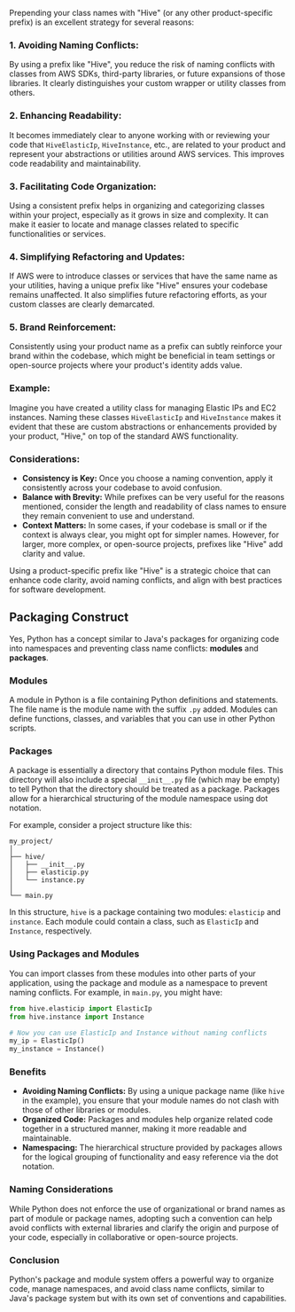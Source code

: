Prepending your class names with "Hive" (or any other product-specific prefix) is an excellent strategy for several reasons:

### 1. **Avoiding Naming Conflicts:**
By using a prefix like "Hive", you reduce the risk of naming conflicts with classes from AWS SDKs, third-party libraries, or future expansions of those libraries. It clearly distinguishes your custom wrapper or utility classes from others.

### 2. **Enhancing Readability:**
It becomes immediately clear to anyone working with or reviewing your code that `HiveElasticIp`, `HiveInstance`, etc., are related to your product and represent your abstractions or utilities around AWS services. This improves code readability and maintainability.

### 3. **Facilitating Code Organization:**
Using a consistent prefix helps in organizing and categorizing classes within your project, especially as it grows in size and complexity. It can make it easier to locate and manage classes related to specific functionalities or services.

### 4. **Simplifying Refactoring and Updates:**
If AWS were to introduce classes or services that have the same name as your utilities, having a unique prefix like "Hive" ensures your codebase remains unaffected. It also simplifies future refactoring efforts, as your custom classes are clearly demarcated.

### 5. **Brand Reinforcement:**
Consistently using your product name as a prefix can subtly reinforce your brand within the codebase, which might be beneficial in team settings or open-source projects where your product's identity adds value.

### Example:
Imagine you have created a utility class for managing Elastic IPs and EC2 instances. Naming these classes `HiveElasticIp` and `HiveInstance` makes it evident that these are custom abstractions or enhancements provided by your product, "Hive," on top of the standard AWS functionality.

### Considerations:
- **Consistency is Key:** Once you choose a naming convention, apply it consistently across your codebase to avoid confusion.
- **Balance with Brevity:** While prefixes can be very useful for the reasons mentioned, consider the length and readability of class names to ensure they remain convenient to use and understand.
- **Context Matters:** In some cases, if your codebase is small or if the context is always clear, you might opt for simpler names. However, for larger, more complex, or open-source projects, prefixes like "Hive" add clarity and value.

Using a product-specific prefix like "Hive" is a strategic choice that can enhance code clarity, avoid naming conflicts, and align with best practices for software development.

## Packaging Construct

Yes, Python has a concept similar to Java's packages for organizing code into namespaces and preventing class name conflicts: **modules** and **packages**.

### Modules

A module in Python is a file containing Python definitions and statements. The file name is the module name with the suffix `.py` added. Modules can define functions, classes, and variables that you can use in other Python scripts. 

### Packages

A package is essentially a directory that contains Python module files. This directory will also include a special `__init__.py` file (which may be empty) to tell Python that the directory should be treated as a package. Packages allow for a hierarchical structuring of the module namespace using dot notation. 

For example, consider a project structure like this:

```
my_project/
│
├── hive/
│   ├── __init__.py
│   ├── elasticip.py
│   └── instance.py
│
└── main.py
```

In this structure, `hive` is a package containing two modules: `elasticip` and `instance`. Each module could contain a class, such as `ElasticIp` and `Instance`, respectively. 

### Using Packages and Modules

You can import classes from these modules into other parts of your application, using the package and module as a namespace to prevent naming conflicts. For example, in `main.py`, you might have:

```python
from hive.elasticip import ElasticIp
from hive.instance import Instance

# Now you can use ElasticIp and Instance without naming conflicts
my_ip = ElasticIp()
my_instance = Instance()
```

### Benefits

- **Avoiding Naming Conflicts:** By using a unique package name (like `hive` in the example), you ensure that your module names do not clash with those of other libraries or modules.
- **Organized Code:** Packages and modules help organize related code together in a structured manner, making it more readable and maintainable.
- **Namespacing:** The hierarchical structure provided by packages allows for the logical grouping of functionality and easy reference via the dot notation.

### Naming Considerations

While Python does not enforce the use of organizational or brand names as part of module or package names, adopting such a convention can help avoid conflicts with external libraries and clarify the origin and purpose of your code, especially in collaborative or open-source projects.

### Conclusion

Python's package and module system offers a powerful way to organize code, manage namespaces, and avoid class name conflicts, similar to Java's package system but with its own set of conventions and capabilities.
